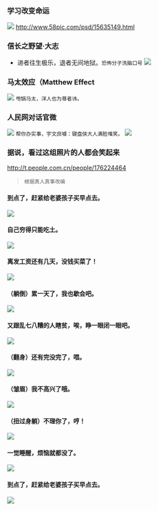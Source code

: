 ### 学习改变命运
![](http://pic.qiantucdn.com/58pic/15/63/51/49r58PICNAq_1024.jpg)
http://www.58pic.com/psd/15635149.html
### 信长之野望·大志
- 进者往生极乐，退者无间地狱。`恐怖分子洗脑口号`
![](http://www.gamecity.ne.jp/taishi/images/kokoro/world_09_001.jpg)
### 马太效应（Matthew Effect
![](http://img1.cache.netease.com/catchpic/D/D1/D13F41A5DDCED7A13723F510589EB8CF.jpg)
`甩锅马太，洋人也为尊者讳。`
### 人民网对话官微
![](http://afp.alicdn.com/afp-creative/creative/u115581350/44cd1c28d0c81b629470e1b405e06ab6.jpg)
`帮你办实事，宇文庶噱：键盘侠大人满脸堆笑。`
![](http://pic2.dwnews.net/20180409/2e8368ec06c7addbe991e79d99342660_w.jpg)
### 据说，看过这组照片的人都会笑起来
http://t.people.com.cn/people/176224464
>`根据真人真事改编`
#### 到点了，赶紧给老婆孩子买早点去。
![](http://i0.peopleurl.cn//nmsgimagev1/20180301/b_316801_multi_1519861234345.gif)
#### 自己穷得只能吃土。
![](http://i0.peopleurl.cn//nmsgimagev1/20180301/b_316801_multi_1519861236986.gif)
#### 离发工资还有几天，没钱买菜了！
![](http://i0.peopleurl.cn//nmsgimagev1/20180301/b_316801_multi_1519861237231.jpg)
#### （躺倒）累一天了，我也歇会吧。
![](http://i0.peopleurl.cn//nmsgimagev1/20180301/b_316801_multi_1519861237396.jpg)
#### 又跟乱七八糟的人瞎贫，唉，睁一眼闭一眼吧。
![](http://i0.peopleurl.cn//nmsgimagev1/20180301/b_316801_multi_1519861237552.jpg)
#### （翻身）还有完没完了，喂。
![](http://i0.peopleurl.cn//nmsgimagev1/20180301/b_316801_multi_1519861237708.jpg)
#### （皱眉）我不高兴了哦。
![](http://i0.peopleurl.cn//nmsgimagev1/20180301/b_316801_multi_1519861237864.jpg)
#### （扭过身躺）不理你了，哼！
![](http://i0.peopleurl.cn//nmsgimagev1/20180301/b_316801_multi_1519861238022.jpg)
#### 一觉睡醒，烦恼就都没了。
![](http://i0.peopleurl.cn//nmsgimagev1/20180301/b_316801_multi_1519861238189.jpg)
#### 到点了，赶紧给老婆孩子买早点去。
![](http://i0.peopleurl.cn//nmsgimagev1/20180301/b_316801_multi_1519861234345.gif)
